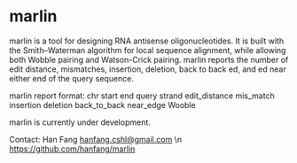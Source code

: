 marlin
==============

marlin is a tool for designing RNA antisense oligonucleotides. It is built with the Smith–Waterman algorithm for local sequence alignment, while allowing both Wobble pairing and Watson-Crick pairing. marlin reports the number of edit distance, mismatches, insertion, deletion, back to back ed, and ed near either end of the query sequence.

marlin report format:
chr	start	end	query	strand	edit_distance	mis_match	insertion	deletion	back_to_back	near_edge	Wooble

marlin is currently under development.

Contact: Han Fang hanfang.cshl@gmail.com \n
https://github.com/hanfang/marlin
